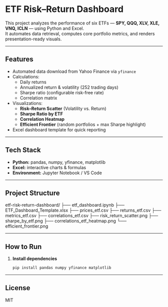 # ETF Risk–Return Dashboard

This project analyzes the performance of six ETFs — **SPY, QQQ, XLV, XLE, VNQ, ICLN** — using Python and Excel.  
It automates data retrieval, computes core portfolio metrics, and renders presentation-ready visuals.

---

## Features
- Automated data download from Yahoo Finance via `yfinance`
- Calculations:
  - Daily returns
  - Annualized return & volatility (252 trading days)
  - Sharpe ratio (configurable risk-free rate)
  - Correlation matrix
- Visualizations:
  - **Risk–Return Scatter** (Volatility vs. Return)
  - **Sharpe Ratio by ETF**
  - **Correlation Heatmap**
  - **Efficient Frontier** (random portfolios + max Sharpe highlight)
- Excel dashboard template for quick reporting

---

## Tech Stack
- **Python:** pandas, numpy, yfinance, matplotlib
- **Excel:** interactive charts & formulas
- **Environment:** Jupyter Notebook / VS Code

---

## Project Structure
etf-risk-return-dashboard/
├── etf_dashboard.ipynb
├── ETF_Dashboard_Template.xlsx
├── prices_etf.csv
├── returns_etf.csv
├── metrics_etf.csv
├── correlations_etf.csv
├── risk_return_scatter.png
├── sharpe_by_etf.png
├── correlations_etf_heatmap.png
└── efficient_frontier.png

---

## How to Run

1. **Install dependencies**
   ```bash
   pip install pandas numpy yfinance matplotlib
   
---
   
## License
MIT
